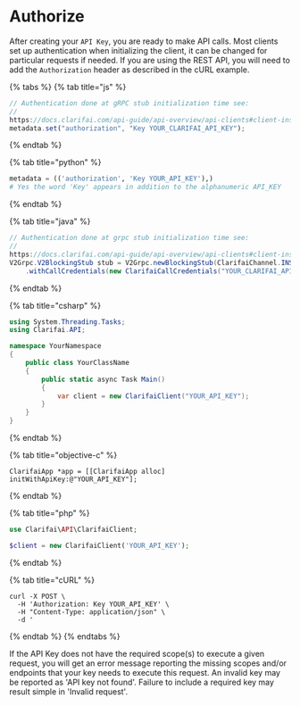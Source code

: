 # Authorize

After creating your `API Key`, you are ready to make API calls. Most
clients set up authentication when initializing the client, it can be
changed for particular requests if needed. If you are using the REST
API, you will need to add the `Authorization` header as described in
the cURL example.

{% tabs %}
{% tab title="js" %}
```javascript
// Authentication done at gRPC stub initialization time see:
//
https://docs.clarifai.com/api-guide/api-overview/api-clients#client-installation-instructions
metadata.set("authorization", "Key YOUR_CLARIFAI_API_KEY");
```
{% endtab %}

{% tab title="python" %}
```python
metadata = (('authorization', 'Key YOUR_API_KEY'),)
# Yes the word 'Key' appears in addition to the alphanumeric API_KEY

```
{% endtab %}

{% tab title="java" %}
```java
// Authentication done at grpc stub initialization time see:
//
https://docs.clarifai.com/api-guide/api-overview/api-clients#client-installation-instructions
V2Grpc.V2BlockingStub stub = V2Grpc.newBlockingStub(ClarifaiChannel.INSTANCE.getGrpcChannel())
    .withCallCredentials(new ClarifaiCallCredentials("YOUR_CLARIFAI_API_KEY"));
```
{% endtab %}

{% tab title="csharp" %}
```csharp
using System.Threading.Tasks;
using Clarifai.API;

namespace YourNamespace
{
    public class YourClassName
    {
        public static async Task Main()
        {
            var client = new ClarifaiClient("YOUR_API_KEY");
        }
    }
}
```
{% endtab %}

{% tab title="objective-c" %}
```text
ClarifaiApp *app = [[ClarifaiApp alloc] initWithApiKey:@"YOUR_API_KEY"];
```
{% endtab %}

{% tab title="php" %}
```php
use Clarifai\API\ClarifaiClient;

$client = new ClarifaiClient('YOUR_API_KEY');
```
{% endtab %}

{% tab title="cURL" %}
```text
curl -X POST \
  -H 'Authorization: Key YOUR_API_KEY' \
  -H "Content-Type: application/json" \
  -d '
```
{% endtab %}
{% endtabs %}

If the API Key does not have the required scope\(s\) to execute a
given request, you will get an error message reporting the missing
scopes and/or endpoints that your key needs to execute this
request. An invalid key may be reported as 'API key not
found'. Failure to include a required key may result simple in
'Invalid request'.

